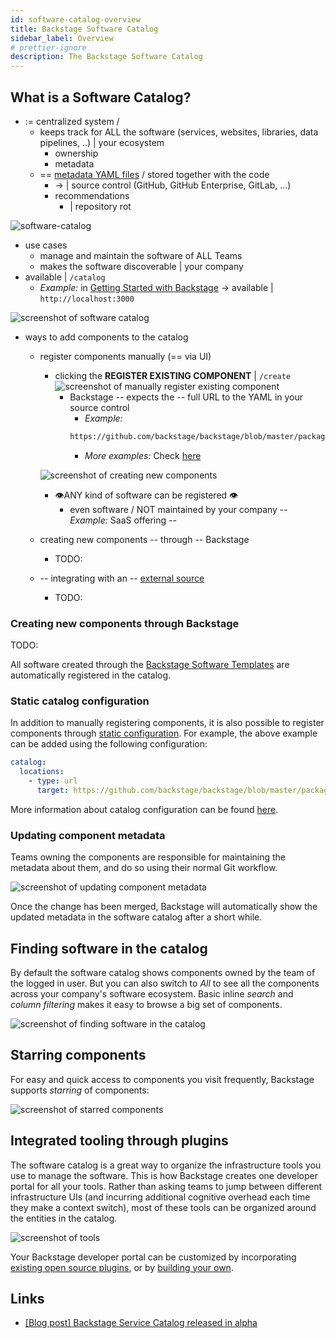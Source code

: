 ```yaml
---
id: software-catalog-overview
title: Backstage Software Catalog
sidebar_label: Overview
# prettier-ignore
description: The Backstage Software Catalog
---
```


## What is a Software Catalog?

* := centralized system /
  * keeps track for ALL the software (services, websites, libraries, data pipelines, ..) | your ecosystem 
    * ownership
    * metadata 
  * == [metadata YAML files](descriptor-format.md) / stored together with the code
    * -> | source control (GitHub, GitHub Enterprise, GitLab, ...)
    * recommendations
      * | repository rot

![software-catalog](../../assets/header.png)

* use cases
  * manage and maintain the software of ALL Teams
  * makes the software discoverable | your company
* available | `/catalog`
  * _Example:_ in [Getting Started with Backstage](../../getting-started) -> available | `http://localhost:3000`

![screenshot of software catalog](../../assets/software-catalog/software-catalog-home.png)

* ways to add components to the catalog
  * register components manually (== via UI)
    * clicking the **REGISTER EXISTING COMPONENT** | `/create`
    ![screenshot of manually register existing component](../../assets/software-catalog/bsc-register-1.png)
      * Backstage -- expects the -- full URL to the YAML in your source control
        * _Example:_
        ```bash
        https://github.com/backstage/backstage/blob/master/packages/catalog-model/examples/components/artist-lookup-component.yaml
        ```
        * _More examples:_ Check [here](https://github.com/backstage/backstage/tree/master/packages/catalog-model/examples)

    ![screenshot of creating new components](../../assets/software-catalog/bsc-register-2.png)
    * 👁️ANY kind of software can be registered 👁️
      * even software / NOT maintained by your company -- _Example:_ SaaS offering --
  * creating new components -- through -- Backstage
    * TODO:
  * -- integrating with an -- [external source](external-integrations.md)
    * TODO:


### Creating new components through Backstage
TODO:

All software created through the
[Backstage Software Templates](../software-templates/index.md) are automatically
registered in the catalog.

### Static catalog configuration

In addition to manually registering components, it is also possible to register
components through [static configuration](../../conf/index.md). For example, the
above example can be added using the following configuration:

```yaml
catalog:
  locations:
    - type: url
      target: https://github.com/backstage/backstage/blob/master/packages/catalog-model/examples/components/artist-lookup-component.yaml
```

More information about catalog configuration can be found
[here](configuration.md).

### Updating component metadata

Teams owning the components are responsible for maintaining the metadata about
them, and do so using their normal Git workflow.

![screenshot of updating component metadata](../../assets/software-catalog/bsc-edit.png)

Once the change has been merged, Backstage will automatically show the updated
metadata in the software catalog after a short while.

## Finding software in the catalog

By default the software catalog shows components owned by the team of the logged
in user. But you can also switch to _All_ to see all the components across your
company's software ecosystem. Basic inline _search_ and _column filtering_ makes
it easy to browse a big set of components.

![screenshot of finding software in the catalog](../../assets/software-catalog/bsc-search.png)

## Starring components

For easy and quick access to components you visit frequently, Backstage supports
_starring_ of components:

![screenshot of starred components](../../assets/software-catalog/bsc-starred.png)

## Integrated tooling through plugins

The software catalog is a great way to organize the infrastructure tools you use
to manage the software. This is how Backstage creates one developer portal for
all your tools. Rather than asking teams to jump between different
infrastructure UIs (and incurring additional cognitive overhead each time they
make a context switch), most of these tools can be organized around the entities
in the catalog.

![screenshot of tools](https://backstage.io/assets/images/tabs-abfdf72185d3ceb1d92c4237f7f78809.png)

Your Backstage developer portal can be customized by incorporating
[existing open source plugins](https://github.com/backstage/backstage/tree/master/plugins),
or by [building your own](../../plugins/index.md).

## Links

- [[Blog post] Backstage Service Catalog released in alpha](https://backstage.io/blog/2020/06/22/backstage-service-catalog-alpha)
